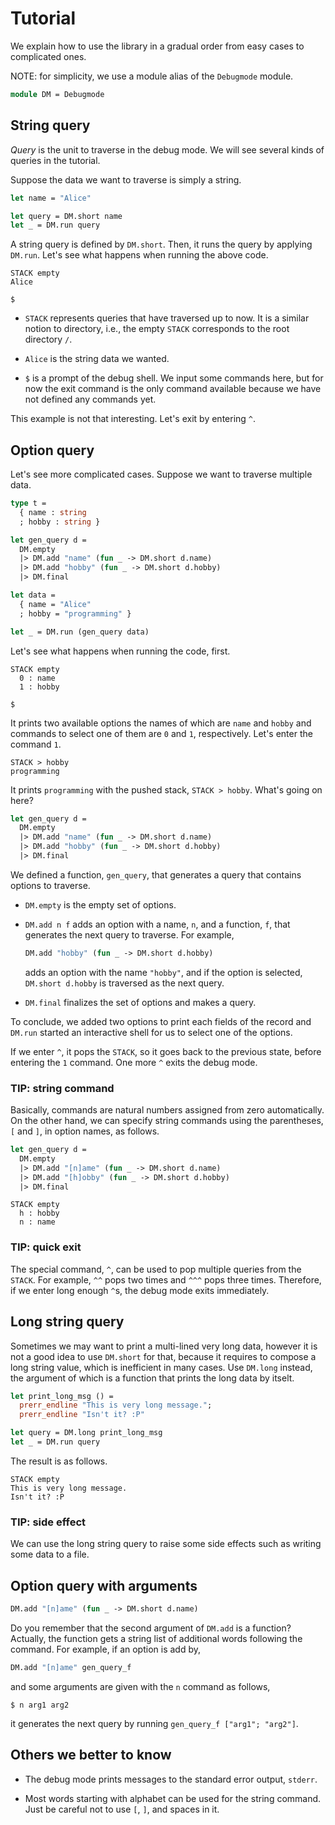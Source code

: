 Tutorial
========

We explain how to use the library in a gradual order from easy cases
to complicated ones.

NOTE: for simplicity, we use a module alias of the `Debugmode` module.

```ocaml
module DM = Debugmode
```

String query
------------

*Query* is the unit to traverse in the debug mode.  We will see
several kinds of queries in the tutorial.

Suppose the data we want to traverse is simply a string.

```ocaml
let name = "Alice"

let query = DM.short name
let _ = DM.run query
```

A string query is defined by `DM.short`.  Then, it runs the query by
applying `DM.run`.  Let's see what happens when running the above
code.

```
STACK empty
Alice

$
```

* `STACK` represents queries that have traversed up to now.  It is a
  similar notion to directory, i.e., the empty `STACK`
  corresponds to the root directory `/`.

* `Alice` is the string data we wanted.

* `$` is a prompt of the debug shell.  We input some commands here,
  but for now the exit command is the only command available because
  we have not defined any commands yet.

This example is not that interesting.  Let's exit by entering `^`.

Option query
------------

Let's see more complicated cases.  Suppose we want to traverse
multiple data.

```ocaml
type t =
  { name : string
  ; hobby : string }

let gen_query d =
  DM.empty
  |> DM.add "name" (fun _ -> DM.short d.name)
  |> DM.add "hobby" (fun _ -> DM.short d.hobby)
  |> DM.final

let data =
  { name = "Alice"
  ; hobby = "programming" }

let _ = DM.run (gen_query data)
```

Let's see what happens when running the code, first.

```
STACK empty
  0 : name
  1 : hobby

$
```

It prints two available options the names of which are `name` and `hobby`
and commands to select one of them are
`0` and `1`, respectively.  Let's enter the command `1`.

```
STACK > hobby
programming
```

It prints `programming` with the pushed stack, `STACK > hobby`.
What's going on here?

```ocaml
let gen_query d =
  DM.empty
  |> DM.add "name" (fun _ -> DM.short d.name)
  |> DM.add "hobby" (fun _ -> DM.short d.hobby)
  |> DM.final
```

We defined a function, `gen_query`, that generates a query that
contains options to traverse.

* `DM.empty` is the empty set of options.

* `DM.add n f` adds an option with a name, `n`, and a function, `f`,
  that generates the next query to traverse.  For example,

  ```ocaml
  DM.add "hobby" (fun _ -> DM.short d.hobby)
  ```

  adds an option with the name `"hobby"`, and if the option is
  selected, `DM.short d.hobby` is traversed as the next query.

* `DM.final` finalizes the set of options and makes a query.

To conclude, we added two options to print each fields of the record
and `DM.run` started an interactive shell for us to select one of the
options.

If we enter `^`, it pops the `STACK`, so it goes back to the previous
state, before entering the `1` command.  One more `^` exits the debug
mode.

### TIP: string command

Basically, commands are natural numbers assigned from zero
automatically.  On the other hand, we can specify string commands
using the parentheses, `[` and `]`, in option names, as follows.

```ocaml
let gen_query d =
  DM.empty
  |> DM.add "[n]ame" (fun _ -> DM.short d.name)
  |> DM.add "[h]obby" (fun _ -> DM.short d.hobby)
  |> DM.final
```

```
STACK empty
  h : hobby
  n : name
```

### TIP: quick exit

The special command, `^`, can be used to pop multiple queries from the
`STACK`.  For example, `^^` pops two times and `^^^` pops three times.
Therefore, if we enter long enough `^`s, the debug mode exits
immediately.

Long string query
-----------------

Sometimes we may want to print a multi-lined very long data, however
it is not a good idea to use `DM.short` for that, because it requires
to compose a long string value, which is inefficient in many cases.
Use `DM.long` instead, the argument of which is a function that prints
the long data by itselt.

```ocaml
let print_long_msg () =
  prerr_endline "This is very long message.";
  prerr_endline "Isn't it? :P"

let query = DM.long print_long_msg
let _ = DM.run query
```

The result is as follows.

```
STACK empty
This is very long message.
Isn't it? :P
```

### TIP: side effect

We can use the long string query to raise some side effects such as
writing some data to a file.

Option query with arguments
---------------------------

```ocaml
DM.add "[n]ame" (fun _ -> DM.short d.name)
```

Do you remember that the second argument of `DM.add` is a function?
Actually, the function gets a string list of additional words
following the command.  For example, if an option is add by,

```ocaml
DM.add "[n]ame" gen_query_f
```

and some arguments are given with the `n` command as follows,

```
$ n arg1 arg2
```

it generates the next query by running `gen_query_f ["arg1"; "arg2"]`.

Others we better to know
------------------------

* The debug mode prints messages to the standard error output,
  `stderr`.

* Most words starting with alphabet can be used for the string
  command.  Just be careful not to use `[`, `]`, and spaces in it.

